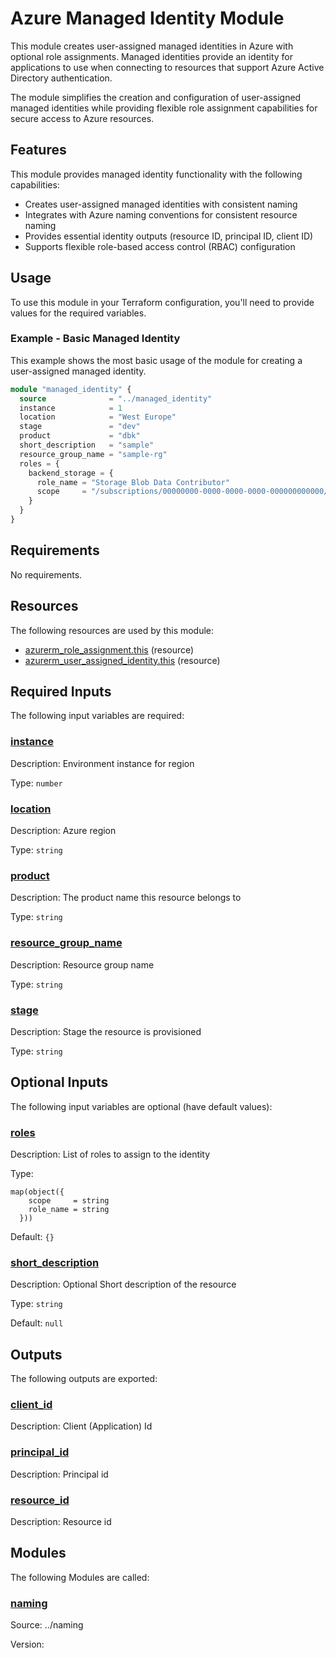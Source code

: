 <!-- BEGIN_TF_DOCS -->
<!-- Code generated by terraform-docs. DO NOT EDIT. -->
# Azure Managed Identity Module

This module creates user-assigned managed identities in Azure with optional role assignments.
Managed identities provide an identity for applications to use when connecting to resources that support Azure Active Directory authentication.

The module simplifies the creation and configuration of user-assigned managed identities while providing flexible role assignment capabilities for secure access to Azure resources.

## Features

This module provides managed identity functionality with the following capabilities:

- Creates user-assigned managed identities with consistent naming
- Integrates with Azure naming conventions for consistent resource naming
- Provides essential identity outputs (resource ID, principal ID, client ID)
- Supports flexible role-based access control (RBAC) configuration

## Usage

To use this module in your Terraform configuration, you'll need to provide values for the required variables.

### Example - Basic Managed Identity

This example shows the most basic usage of the module for creating a user-assigned managed identity.
```terraform
module "managed_identity" {
  source              = "../managed_identity"
  instance            = 1
  location            = "West Europe"
  stage               = "dev"
  product             = "dbk"
  short_description   = "sample"
  resource_group_name = "sample-rg"
  roles = {
    backend_storage = {
      role_name = "Storage Blob Data Contributor"
      scope     = "/subscriptions/00000000-0000-0000-0000-000000000000/resourceGroups/myResourceGroup/providers/Microsoft.Storage/storageAccounts/mystorageaccount"
    }
  }
}
```

<!-- markdownlint-disable MD033 -->
## Requirements

No requirements.

## Resources

The following resources are used by this module:

- [azurerm_role_assignment.this](https://registry.terraform.io/providers/hashicorp/azurerm/latest/docs/resources/role_assignment) (resource)
- [azurerm_user_assigned_identity.this](https://registry.terraform.io/providers/hashicorp/azurerm/latest/docs/resources/user_assigned_identity) (resource)

<!-- markdownlint-disable MD013 -->
## Required Inputs

The following input variables are required:

### <a name="input_instance"></a> [instance](#input\_instance)

Description: Environment instance for region

Type: `number`

### <a name="input_location"></a> [location](#input\_location)

Description: Azure region

Type: `string`

### <a name="input_product"></a> [product](#input\_product)

Description: The product name this resource belongs to

Type: `string`

### <a name="input_resource_group_name"></a> [resource\_group\_name](#input\_resource\_group\_name)

Description: Resource group name

Type: `string`

### <a name="input_stage"></a> [stage](#input\_stage)

Description: Stage the resource is provisioned

Type: `string`

## Optional Inputs

The following input variables are optional (have default values):

### <a name="input_roles"></a> [roles](#input\_roles)

Description: List of roles to assign to the identity

Type:

```hcl
map(object({
    scope     = string
    role_name = string
  }))
```

Default: `{}`

### <a name="input_short_description"></a> [short\_description](#input\_short\_description)

Description: Optional Short description of the resource

Type: `string`

Default: `null`

## Outputs

The following outputs are exported:

### <a name="output_client_id"></a> [client\_id](#output\_client\_id)

Description: Client (Application) Id

### <a name="output_principal_id"></a> [principal\_id](#output\_principal\_id)

Description: Principal id

### <a name="output_resource_id"></a> [resource\_id](#output\_resource\_id)

Description: Resource id

## Modules

The following Modules are called:

### <a name="module_naming"></a> [naming](#module\_naming)

Source: ../naming

Version:

<!-- END_TF_DOCS -->
